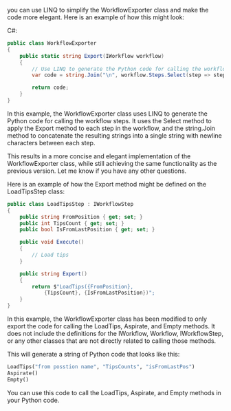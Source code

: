 you can use LINQ to simplify the WorkflowExporter class and make the code more elegant. Here is an example of how this might look:

C#:

``` c#
public class WorkflowExporter
{
    public static string Export(IWorkflow workflow)
    {
        // Use LINQ to generate the Python code for calling the workflow steps
        var code = string.Join("\n", workflow.Steps.Select(step => step.Export()));

        return code;
    }
}
```
In this example, the WorkflowExporter class uses LINQ to generate the Python code for calling the workflow steps. It uses the Select method to apply the Export method to each step in the workflow, and the string.Join method to concatenate the resulting strings into a single string with newline characters between each step.

This results in a more concise and elegant implementation of the WorkflowExporter class, while still achieving the same functionality as the previous version. Let me know if you have any other questions.

Here is an example of how the Export method might be defined on the LoadTipsStep class:

``` c#
public class LoadTipsStep : IWorkflowStep
{
    public string FromPosition { get; set; }
    public int TipsCount { get; set; }
    public bool IsFromLastPosition { get; set; }

    public void Execute()
    {
        // Load tips
    }

    public string Export()
    {
        return $"LoadTips({FromPosition},
            {TipsCount}, {IsFromLastPosition})";
    }
}
```

In this example, the WorkflowExporter class has been modified to only export the code for calling the LoadTips, Aspirate, and Empty methods. It does not include the definitions for the IWorkflow, Workflow, IWorkflowStep, or any other classes that are not directly related to calling those methods.

This will generate a string of Python code that looks like this:

``` python
LoadTips("from posstion name", "TipsCounts", "isFromLastPos")
Aspirate()
Empty()
```
You can use this code to call the LoadTips, Aspirate, and Empty methods in your Python code.